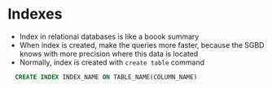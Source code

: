 # Indexes
 - Index in relational databases is like a boook summary
 - When index is created, make the queries more faster, because the SGBD knows with more precision where this data is located
 - Normally, index is created with ```create table``` command
  ```sql 
    CREATE INDEX INDEX_NAME ON TABLE_NAME(COLUMN_NAME)
  ```